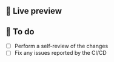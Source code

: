 <!-- Write a description of your changes here:

-   Why is this change required? What problem does it solve?
-   If it fixes an open issue, please link to the issue here. -->

## :eyes: Live preview
<!-- URL of the pages changed on the branch preview deployment -->

## :construction: To do
-   [ ] Perform a self-review of the changes
-   [ ] Fix any issues reported by the CI/CD
